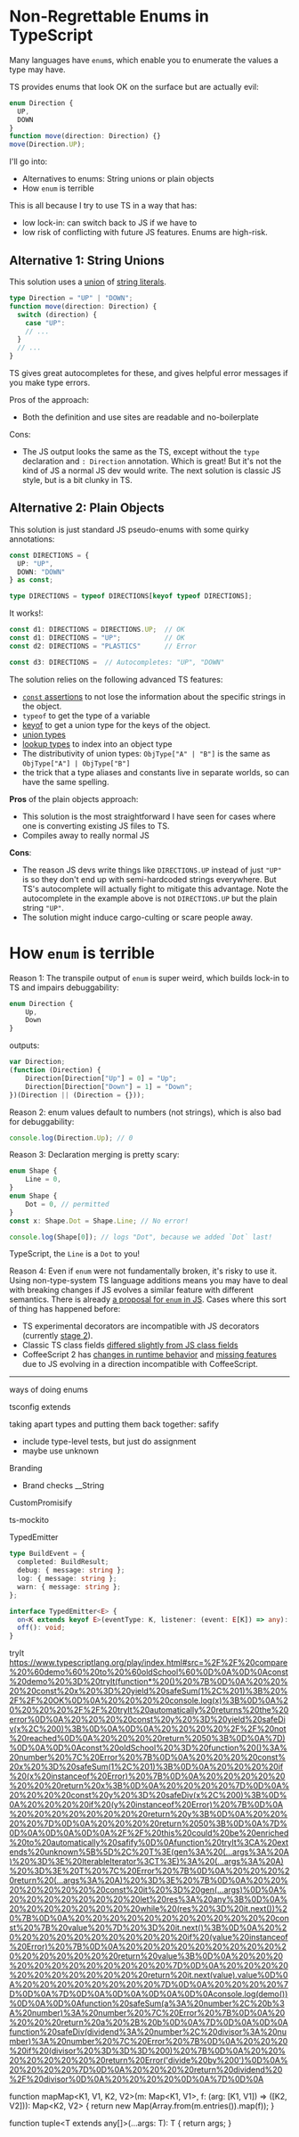 # Non-Regrettable Enums in TypeScript

Many languages have `enum`s, which enable you to enumerate the values a type may have.

TS provides enums that look OK on the surface but are actually evil:

```ts
enum Direction {
  UP,
  DOWN
}
function move(direction: Direction) {}
move(Direction.UP);
```

I'll go into:

- Alternatives to enums: String unions or plain objects
- How `enum` is terrible

This is all because I try to use TS in a way that has:

- low lock-in: can switch back to JS if we have to
- low risk of conflicting with future JS features. Enums are high-risk.

## Alternative 1: String Unions

This solution uses a [union](https://www.typescriptlang.org/docs/handbook/advanced-types.html#union-types) of [string literals](https://www.typescriptlang.org/docs/handbook/advanced-types.html#string-literal-types).

```ts
type Direction = "UP" | "DOWN";
function move(direction: Direction) {
  switch (direction) {
    case "UP":
    // ...
  }
  // ...
}
```

TS gives great autocompletes for these, and gives helpful error messages if you make type errors.

Pros of the approach:

- Both the definition and use sites are readable and no-boilerplate

Cons:

- The JS output looks the same as the TS, except without the `type` declaration and `: Direction` annotation. Which is great! But it's not the kind of JS a normal JS dev would write. The next solution is classic JS style, but is a bit clunky in TS.

## Alternative 2: Plain Objects

This solution is just standard JS pseudo-enums with some quirky annotations:

```ts
const DIRECTIONS = {
  UP: "UP",
  DOWN: "DOWN"
} as const;

type DIRECTIONS = typeof DIRECTIONS[keyof typeof DIRECTIONS];
```

It works!:

```ts
const d1: DIRECTIONS = DIRECTIONS.UP;  // OK
const d1: DIRECTIONS = "UP";           // OK
const d2: DIRECTIONS = "PLASTICS"      // Error

const d3: DIRECTIONS =  // Autocompletes: "UP", "DOWN"
```

The solution relies on the following advanced TS features:
- [`const` assertions](https://www.typescriptlang.org/docs/handbook/release-notes/typescript-3-4.html#const-assertions) to not lose the information about the specific strings in the object.
- `typeof` to get the type of a variable
- [keyof](http://www.typescriptlang.org/docs/handbook/release-notes/typescript-2-1.html#keyof-and-lookup-types) to get a union type for the keys of the object.
- [union types](https://www.typescriptlang.org/docs/handbook/advanced-types.html#union-types)
- [lookup types](http://www.typescriptlang.org/docs/handbook/release-notes/typescript-2-1.html#keyof-and-lookup-types) to index into an object type
- The distributivity of union types: `ObjType["A" | "B"]` is the same as `ObjType["A"] | ObjType["B"]`
- the trick that a type aliases and constants live in separate worlds, so can have the same spelling.

**Pros** of the plain objects approach:
- This solution is the most straightforward I have seen for cases where one is converting existing JS files to TS.
- Compiles away to really normal JS

**Cons**:
- The reason JS devs write things like `DIRECTIONS.UP` instead of just `"UP"` is so they don't end up with semi-hardcoded strings everywhere. But TS's autocomplete will actually fight to mitigate this advantage. Note the autocomplete in the example above is not `DIRECTIONS.UP` but the plain string `"UP"`.
- The solution might induce cargo-culting or scare people away.


# How `enum` is terrible

Reason 1: The transpile output of `enum` is super weird, which builds lock-in to TS and impairs debuggability:

```ts
enum Direction {
    Up,
    Down
}
```

outputs:

```js
var Direction;
(function (Direction) {
    Direction[Direction["Up"] = 0] = "Up";
    Direction[Direction["Down"] = 1] = "Down";
})(Direction || (Direction = {}));
```

Reason 2: enum values default to numbers (not strings), which is also bad for debuggability:

```ts
console.log(Direction.Up); // 0
```

Reason 3: Declaration merging is pretty scary:

```ts
enum Shape {
    Line = 0,
}
enum Shape {
    Dot = 0, // permitted
}
const x: Shape.Dot = Shape.Line; // No error!

console.log(Shape[0]); // logs "Dot", because we added `Dot` last!
```

TypeScript, the `Line` is a `Dot` to you!

Reason 4: Even if `enum` were not fundamentally broken, it's risky to use it. Using non-type-system TS language additions means you may have to deal with breaking changes if JS evolves a similar feature with different semantics. There is already [a proposal for `enum` in JS](https://github.com/rbuckton/proposal-enum). Cases where this sort of thing has happened before:
- TS experimental decorators are incompatible with JS decorators (currently [stage 2](https://github.com/tc39/proposal-decorators)).
- Classic TS class fields [differed slightly from JS class fields](https://github.com/microsoft/TypeScript/issues/27644)
- CoffeeScript 2 has [changes in runtime behavior](https://coffeescript.org/#breaking-changes-default-values) and [missing features](https://coffeescript.org/#unsupported-let-const) due to JS evolving in a direction incompatible with CoffeeScript.

------

ways of doing enums

tsconfig extends

taking apart types and putting them back together: safify

- include type-level tests, but just do assignment
- maybe use unknown

Branding

- Brand checks \_\_String

CustomPromisify

ts-mockito

TypedEmitter

```ts
type BuildEvent = {
  completed: BuildResult;
  debug: { message: string };
  log: { message: string };
  warn: { message: string };
};

interface TypedEmitter<E> {
  on<K extends keyof E>(eventType: K, listener: (event: E[K]) => any): void;
  off(): void;
}
```

tryIt
https://www.typescriptlang.org/play/index.html#src=%2F%2F%20compare%20%60demo%60%20to%20%60oldSchool%60%0D%0A%0D%0Aconst%20demo%20%3D%20tryIt(function*%20()%20%7B%0D%0A%20%20%20%20const%20x%20%3D%20yield%20safeSum(1%2C%201)%3B%20%2F%2F%20OK%0D%0A%20%20%20%20console.log(x)%3B%0D%0A%20%20%20%20%2F%2F%20tryIt%20automatically%20returns%20the%20error%0D%0A%20%20%20%20const%20y%20%3D%20yield%20safeDiv(x%2C%200)%3B%0D%0A%0D%0A%20%20%20%20%2F%2F%20not%20reached%0D%0A%20%20%20%20return%2050%3B%0D%0A%7D)%0D%0A%0D%0Aconst%20oldSchool%20%3D%20function%20()%3A%20number%20%7C%20Error%20%7B%0D%0A%20%20%20%20const%20x%20%3D%20safeSum(1%2C%201)%3B%0D%0A%20%20%20%20if%20(x%20instanceof%20Error)%20%7B%0D%0A%20%20%20%20%20%20%20%20return%20x%3B%0D%0A%20%20%20%20%7D%0D%0A%20%20%20%20const%20y%20%3D%20safeDiv(x%2C%200)%3B%0D%0A%20%20%20%20if%20(y%20instanceof%20Error)%20%7B%0D%0A%20%20%20%20%20%20%20%20return%20y%3B%0D%0A%20%20%20%20%7D%0D%0A%20%20%20%20return%2050%3B%0D%0A%7D%0D%0A%0D%0A%0D%0A%2F%2F%20this%20could%20be%20enriched%20to%20automatically%20safify%0D%0Afunction%20tryIt%3CA%20extends%20unknown%5B%5D%2C%20T%3E(gen%3A%20(...args%3A%20A)%20%3D%3E%20IterableIterator%3CT%3E)%3A%20(...args%3A%20A)%20%3D%3E%20T%20%7C%20Error%20%7B%0D%0A%20%20%20%20return%20(...args%3A%20A)%20%3D%3E%20%7B%0D%0A%20%20%20%20%20%20%20%20const%20it%20%3D%20gen(...args)%0D%0A%20%20%20%20%20%20%20%20let%20res%3A%20any%3B%0D%0A%20%20%20%20%20%20%20%20while%20(res%20%3D%20it.next())%20%7B%0D%0A%20%20%20%20%20%20%20%20%20%20%20%20const%20%7B%20value%20%7D%20%3D%20it.next()%3B%0D%0A%20%20%20%20%20%20%20%20%20%20%20%20if%20(value%20instanceof%20Error)%20%7B%0D%0A%20%20%20%20%20%20%20%20%20%20%20%20%20%20%20%20return%20value%3B%0D%0A%20%20%20%20%20%20%20%20%20%20%20%20%7D%0D%0A%20%20%20%20%20%20%20%20%20%20%20%20return%20it.next(value).value%0D%0A%20%20%20%20%20%20%20%20%7D%0D%0A%20%20%20%20%7D%0D%0A%7D%0D%0A%0D%0A%0D%0A%0D%0Aconsole.log(demo())%0D%0A%0D%0Afunction%20safeSum(a%3A%20number%2C%20b%3A%20number)%3A%20number%20%7C%20Error%20%7B%0D%0A%20%20%20%20return%20a%20%2B%20b%0D%0A%7D%0D%0A%0D%0Afunction%20safeDiv(dividend%3A%20number%2C%20divisor%3A%20number)%3A%20number%20%7C%20Error%20%7B%0D%0A%20%20%20%20if%20(divisor%20%3D%3D%3D%200)%20%7B%0D%0A%20%20%20%20%20%20%20%20return%20Error('divide%20by%200')%0D%0A%20%20%20%20%7D%0D%0A%20%20%20%20return%20dividend%20%2F%20divisor%0D%0A%20%20%20%20%0D%0A%7D%0D%0A

function mapMap<K1, V1, K2, V2>(m: Map<K1, V1>, f: (arg: [K1, V1]) => ([K2, V2])): Map<K2, V2> {
return new Map(Array.from(m.entries()).map(f));
}

function tuple<T extends any[]>(...args: T): T {
return args;
}
